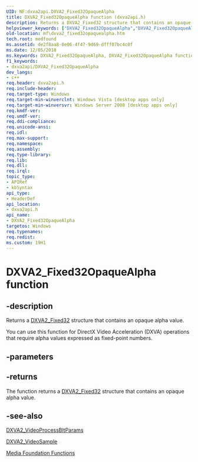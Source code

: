 ```yaml
---
UID: NF:dxva2api.DXVA2_Fixed32OpaqueAlpha
title: DXVA2_Fixed32OpaqueAlpha function (dxva2api.h)
description: Returns a DXVA2_Fixed32 structure that contains an opaque alpha value.
helpviewer_keywords: ["DXVA2_Fixed32OpaqueAlpha","DXVA2_Fixed32OpaqueAlpha function [Media Foundation]","de2f8aa8-0e06-4f47-9d69-dfff07bc4c0f","dxva2api/DXVA2_Fixed32OpaqueAlpha","mf.dxva2_fixed32opaquealpha"]
old-location: mf\dxva2_fixed32opaquealpha.htm
tech.root: medfound
ms.assetid: de2f8aa8-0e06-4f47-9d69-dfff07bc4c0f
ms.date: 12/05/2018
ms.keywords: DXVA2_Fixed32OpaqueAlpha, DXVA2_Fixed32OpaqueAlpha function [Media Foundation], de2f8aa8-0e06-4f47-9d69-dfff07bc4c0f, dxva2api/DXVA2_Fixed32OpaqueAlpha, mf.dxva2_fixed32opaquealpha
f1_keywords:
- dxva2api/DXVA2_Fixed32OpaqueAlpha
dev_langs:
- c++
req.header: dxva2api.h
req.include-header: 
req.target-type: Windows
req.target-min-winverclnt: Windows Vista [desktop apps only]
req.target-min-winversvr: Windows Server 2008 [desktop apps only]
req.kmdf-ver: 
req.umdf-ver: 
req.ddi-compliance: 
req.unicode-ansi: 
req.idl: 
req.max-support: 
req.namespace: 
req.assembly: 
req.type-library: 
req.lib: 
req.dll: 
req.irql: 
topic_type:
- APIRef
- kbSyntax
api_type:
- HeaderDef
api_location:
- dxva2api.h
api_name:
- DXVA2_Fixed32OpaqueAlpha
targetos: Windows
req.typenames: 
req.redist: 
ms.custom: 19H1
---
```


# DXVA2_Fixed32OpaqueAlpha function


## -description


Returns a <a href="https://docs.microsoft.com/windows/desktop/api/dxva2api/ns-dxva2api-dxva2_fixed32">DXVA2_Fixed32</a> structure that contains an opaque alpha value.

You can use this function for DirectX Video Acceleration (DXVA) operations that require alpha values expressed as fixed-point numbers.


## -parameters






## -returns



The function returns a <a href="https://docs.microsoft.com/windows/desktop/api/dxva2api/ns-dxva2api-dxva2_fixed32">DXVA2_Fixed32</a> structure that contains an opaque alpha value.




## -see-also




<a href="https://docs.microsoft.com/windows/desktop/api/dxva2api/ns-dxva2api-dxva2_videoprocessbltparams">DXVA2_VideoProcessBltParams</a>



<a href="https://docs.microsoft.com/windows/desktop/api/dxva2api/ns-dxva2api-dxva2_videosample">DXVA2_VideoSample</a>



<a href="https://docs.microsoft.com/windows/desktop/medfound/media-foundation-functions">Media Foundation Functions</a>
 

 

